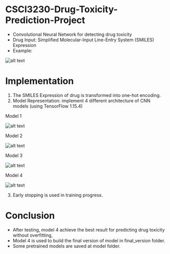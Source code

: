 # CSCI3230-Drug-Toxicity-Prediction-Project
- Convolutional Neural Network for detecting drug toxicity
- Drug Input: Simplified Molecular-Input Line-Entry System (SMILES) Expression 
- Example:

![alt text](https://github.com/div1121/CSCI3230-Drug-Toxicity-Prediction-Project/blob/main/example.JPG)

# Implementation
1. The SMILES Expression of drug is transformed into one-hot encoding.
2. Model Representation: implement 4 different architecture of CNN models (using TensorFlow 1.15.4)

Model 1

![alt text](https://github.com/div1121/CSCI3230-Drug-Toxicity-Prediction-Project/blob/main/model1.JPG)

Model 2

![alt text](https://github.com/div1121/CSCI3230-Drug-Toxicity-Prediction-Project/blob/main/model2.JPG)

Model 3

![alt text](https://github.com/div1121/CSCI3230-Drug-Toxicity-Prediction-Project/blob/main/model3.JPG)

Model 4

![alt text](https://github.com/div1121/CSCI3230-Drug-Toxicity-Prediction-Project/blob/main/model4.JPG)

3. Early stopping is used in training progress.

# Conclusion
- After testing, model 4 achieve the best result for predicting drug toxicity without overfitting, 
- Model 4 is used to build the final version of model in final_version folder.
- Some pretrained models are saved at model folder.
